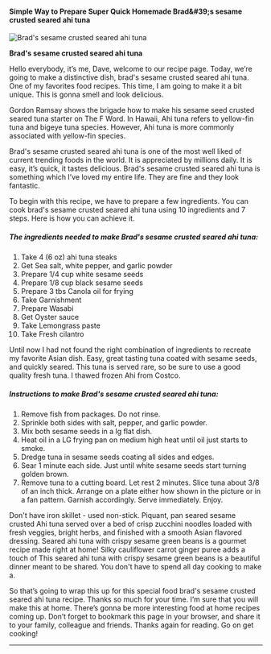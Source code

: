             

#### Simple Way to Prepare Super Quick Homemade Brad&amp;#39;s sesame crusted seared ahi tuna

![Brad's sesame crusted seared ahi tuna](https://img-global.cpcdn.com/recipes/c76b9a93a9cc6c50/751x532cq70/brads-sesame-crusted-seared-ahi-tuna-recipe-main-photo.jpg)

**Brad's sesame crusted seared ahi tuna**

Hello everybody, it’s me, Dave, welcome to our recipe page. Today, we’re going to make a distinctive dish, brad's sesame crusted seared ahi tuna. One of my favorites food recipes. This time, I am going to make it a bit unique. This is gonna smell and look delicious.

Gordon Ramsay shows the brigade how to make his sesame seed crusted seared tuna starter on The F Word. In Hawaii, Ahi tuna refers to yellow-fin tuna and bigeye tuna species. However, Ahi tuna is more commonly associated with yellow-fin species.

Brad's sesame crusted seared ahi tuna is one of the most well liked of current trending foods in the world. It is appreciated by millions daily. It is easy, it’s quick, it tastes delicious. Brad's sesame crusted seared ahi tuna is something which I’ve loved my entire life. They are fine and they look fantastic.

To begin with this recipe, we have to prepare a few ingredients. You can cook brad's sesame crusted seared ahi tuna using 10 ingredients and 7 steps. Here is how you can achieve it.

##### The ingredients needed to make Brad's sesame crusted seared ahi tuna:

1.  Take 4 (6 oz) ahi tuna steaks
2.  Get Sea salt, white pepper, and garlic powder
3.  Prepare 1/4 cup white sesame seeds
4.  Prepare 1/8 cup black sesame seeds
5.  Prepare 3 tbs Canola oil for frying
6.  Take Garnishment
7.  Prepare Wasabi
8.  Get Oyster sauce
9.  Take Lemongrass paste
10.  Take Fresh cilantro

Until now I had not found the right combination of ingredients to recreate my favorite Asian dish. Easy, great tasting tuna coated with sesame seeds, and quickly seared. This tuna is served rare, so be sure to use a good quality fresh tuna. I thawed frozen Ahi from Costco.

##### Instructions to make Brad's sesame crusted seared ahi tuna:

1.  Remove fish from packages. Do not rinse.
2.  Sprinkle both sides with salt, pepper, and garlic powder.
3.  Mix both sesame seeds in a lg flat dish.
4.  Heat oil in a LG frying pan on medium high heat until oil just starts to smoke.
5.  Dredge tuna in sesame seeds coating all sides and edges.
6.  Sear 1 minute each side. Just until white sesame seeds start turning golden brown.
7.  Remove tuna to a cutting board. Let rest 2 minutes. Slice tuna about 3/8 of an inch thick. Arrange on a plate either how shown in the picture or in a fan pattern. Garnish accordingly. Serve immediately. Enjoy.

Don't have iron skillet - used non-stick. Piquant, pan seared sesame crusted Ahi tuna served over a bed of crisp zucchini noodles loaded with fresh veggies, bright herbs, and finished with a smooth Asian flavored dressing. Seared ahi tuna with crispy sesame green beans is a gourmet recipe made right at home! Silky cauliflower carrot ginger puree adds a touch of This seared ahi tuna with crispy sesame green beans is a beautiful dinner meant to be shared. You don't have to spend all day cooking to make a.

So that’s going to wrap this up for this special food brad's sesame crusted seared ahi tuna recipe. Thanks so much for your time. I’m sure that you will make this at home. There’s gonna be more interesting food at home recipes coming up. Don’t forget to bookmark this page in your browser, and share it to your family, colleague and friends. Thanks again for reading. Go on get cooking!

* * *